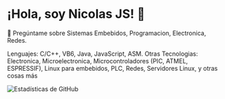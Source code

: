 # ¡Hola, soy Nicolas JS! 👋
💬 Pregúntame sobre Sistemas Embebidos, Programacion, Electronica, Redes.  


Lenguajes: C/C++, VB6, Java, JavaScript, ASM.
Otras Tecnologias: Electronica, Microelectronica, Microcontroladores (PIC, ATMEL, ESPRESSIF), Linux para embebidos, PLC, Redes, Servidores Linux, y otras cosas más

![Estadísticas de GitHub](https://github-readme-stats.vercel.app/api?username=nicoschn&show_icons=true&theme=radical)
